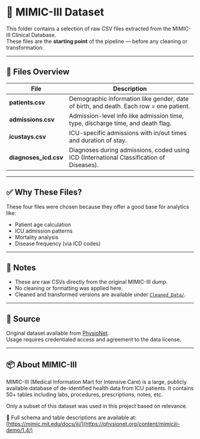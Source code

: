 # 📁 MIMIC-III Dataset

This folder contains a selection of raw CSV files extracted from the MIMIC-III Clinical Database.  
These files are the **starting point** of the pipeline — before any cleaning or transformation.

---

## 📄 Files Overview

| File | Description |
|------|-------------|
| **patients.csv** | Demographic information like gender, date of birth, and death. Each row = one patient. |
| **admissions.csv** | Admission-level info like admission time, type, discharge time, and death flag. |
| **icustays.csv** | ICU-specific admissions with in/out times and duration of stay. |
| **diagnoses_icd.csv** | Diagnoses during admissions, coded using ICD (International Classification of Diseases). |

---

## ✅ Why These Files?

These four files were chosen because they offer a good base for analytics like:
- Patient age calculation
- ICU admission patterns
- Mortality analysis
- Disease frequency (via ICD codes)

---

## 📝 Notes

- These are raw CSVs directly from the original MIMIC-III dump.
- No cleaning or formatting was applied here.
- Cleaned and transformed versions are available under [`Cleaned_Data/`](../Cleaned_Data/).

---

## 🔗 Source

Original dataset available from [PhysioNet](https://mimic.physionet.org/).  
Usage requires credentialed access and agreement to the data license.

---

## 📦 About MIMIC-III

MIMIC-III (Medical Information Mart for Intensive Care) is a large, publicly available database of de-identified health data from ICU patients. It contains 50+ tables including labs, procedures, prescriptions, notes, etc.

Only a subset of this dataset was used in this project based on relevance.

🔗 Full schema and table descriptions are available at:  
[https://mimic.mit.edu/docs/iii/](https://physionet.org/content/mimiciii-demo/1.4/)



